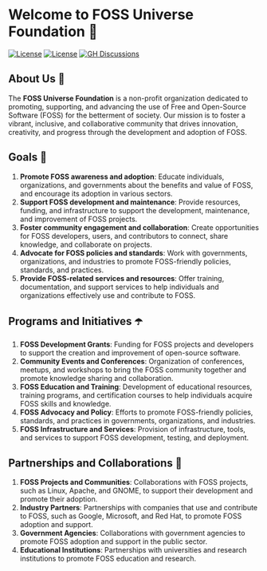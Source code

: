 # Welcome to FOSS Universe Foundation 👋

[![License](https://img.shields.io/badge/License-CC_BY_4.0-f27596.svg)](https://creativecommons.org/licenses/by/4.0/)
[![License](https://img.shields.io/badge/License-Apache_2.0-orange.svg)](https://opensource.org/licenses/Apache-2.0)
[![GH Discussions](https://img.shields.io/badge/OSS%20United-Discussions-green)](https://github.com/orgs/fossuniverse/discussions)

## About Us :information_desk_person:
The **FOSS Universe Foundation** is a non-profit organization dedicated to promoting, supporting, and advancing the use of Free and Open-Source Software (FOSS) for the betterment of society. Our mission is to foster a vibrant, inclusive, and collaborative community that drives innovation, creativity, and progress through the development and adoption of FOSS.

## Goals :rocket:

1. **Promote FOSS awareness and adoption**: Educate individuals, organizations, and governments about the benefits and value of FOSS, and encourage its adoption in various sectors.
2. **Support FOSS development and maintenance**: Provide resources, funding, and infrastructure to support the development, maintenance, and improvement of FOSS projects.
3. **Foster community engagement and collaboration**: Create opportunities for FOSS developers, users, and contributors to connect, share knowledge, and collaborate on projects.
4. **Advocate for FOSS policies and standards**: Work with governments, organizations, and industries to promote FOSS-friendly policies, standards, and practices.
5. **Provide FOSS-related services and resources**: Offer training, documentation, and support services to help individuals and organizations effectively use and contribute to FOSS.
   
## Programs and Initiatives :open_umbrella:

1. **FOSS Development Grants**: Funding for FOSS projects and developers to support the creation and improvement of open-source software.
2. **Community Events and Conferences**: Organization of conferences, meetups, and workshops to bring the FOSS community together and promote knowledge sharing and collaboration.
3. **FOSS Education and Training**: Development of educational resources, training programs, and certification courses to help individuals acquire FOSS skills and knowledge.
4. **FOSS Advocacy and Policy**: Efforts to promote FOSS-friendly policies, standards, and practices in governments, organizations, and industries.
5. **FOSS Infrastructure and Services**: Provision of infrastructure, tools, and services to support FOSS development, testing, and deployment.

## Partnerships and Collaborations :handshake:

1. **FOSS Projects and Communities**: Collaborations with FOSS projects, such as Linux, Apache, and GNOME, to support their development and promote their adoption.
2. **Industry Partners**: Partnerships with companies that use and contribute to FOSS, such as Google, Microsoft, and Red Hat, to promote FOSS adoption and support.
3. **Government Agencies**: Collaborations with government agencies to promote FOSS adoption and support in the public sector.
4. **Educational Institutions**: Partnerships with universities and research institutions to promote FOSS education and research.
